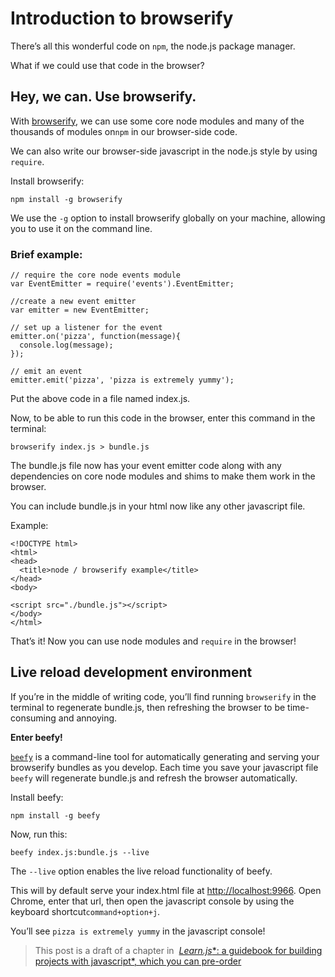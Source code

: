 # Introduction to browserify

There’s all this wonderful code on `npm`, the node.js package manager.

What if we could use that code in the browser?

## Hey, we can. Use browserify.

With [browserify][1], we can use some core node modules and many of the
thousands of modules on`npm` in our browser-side code.

We can also write our browser-side javascript in the node.js style by using 
`require`.

Install browserify:

    npm install -g browserify

We use the `-g` option to install browserify globally on your machine, allowing
you to use it on the command line.

### Brief example:

    // require the core node events module
    var EventEmitter = require('events').EventEmitter;
    
    //create a new event emitter
    var emitter = new EventEmitter;
    
    // set up a listener for the event
    emitter.on('pizza', function(message){
      console.log(message);
    });
    
    // emit an event
    emitter.emit('pizza', 'pizza is extremely yummy');

Put the above code in a file named index.js.

Now, to be able to run this code in the browser, enter this command in the
terminal:

    browserify index.js > bundle.js

The bundle.js file now has your event emitter code along with any dependencies
on core node modules and shims to make them work in the browser.

You can include bundle.js in your html now like any other javascript file.

Example:

    <!DOCTYPE html>
    <html>
    <head>
      <title>node / browserify example</title>
    </head>
    <body>
    
    <script src="./bundle.js"></script>
    </body>
    </html>

That’s it! Now you can use node modules and `require` in the browser!

## Live reload development environment

If you’re in the middle of writing code, you’ll find running `browserify` in
the terminal to regenerate bundle.js, then refreshing the browser to be time-
consuming and annoying.

**Enter beefy!**

[`beefy`][2] is a command-line tool for automatically generating and serving
your browserify bundles as you develop. Each time you save your javascript file
`beefy` will regenerate bundle.js and refresh the browser automatically.

Install beefy:

    npm install -g beefy

Now, run this:

    beefy index.js:bundle.js --live

The `--live` option enables the live reload functionality of beefy.

This will by default serve your index.html file at <http://localhost:9966>.
Open Chrome, enter that url, then open the javascript console by using the 
keyboard shortcut`command+option+j`.

You’ll see `pizza is extremely yummy` in the javascript console!

> This post is a draft of a chapter in 
> [*Learn.js**: a guidebook for building projects with javascript*, which you can pre-order][3]
>

 [1]: https://github.com/substack/node-browserify
 [2]: https://github.com/chrisdickinson/beefy "beefy"
 [3]: http://learnjs.io "learn.js"